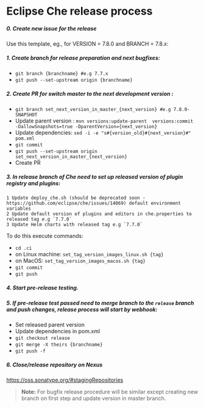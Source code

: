 # Eclipse Che release process

##### 0. Create new issue for the release

Use this template, eg., for VERSION = 7.8.0 and BRANCH = 7.8.x:

<!-- 
RELEASE-TEMPLATE-BEGIN

### Release status
| Owner | Process | Script | Artifact(s) |
| --- | --- | --- | --- |
| <ul><li>[ ] @azatsarynnyy</li></ul>| [che-theia](https://github.com/eclipse/che-theia/blob/master/RELEASE.md) | [***MANUAL***](https://github.com/eclipse/che-theia/blob/master/RELEASE.md) | `quay.io/eclipse/che-theia` |
| <ul><li>[ ] @nickboldt</li></ul>| [che-machine-exec](https://github.com/eclipse/che-machine-exec/blob/master/RELEASE.md) | [make-release.sh](https://github.com/eclipse/che-machine-exec/blob/master/make-release.sh) | `quay.io/eclipse/che-machine-exec` | 
| <ul><li>[ ] @ibuziuk / @nickboldt</li></ul>| che-plugin-registry | ***MANUAL*** | `quay.io/eclipse/che-plugin-registry` | 
| | | | <ul><li>[ ] Copy nightly/next versions of che-theia & machine-exec as `$VERSION` to master and `$BRANCH` branches</li></ul>| 
| <ul><li>[ ] @nickboldt</li></ul>| [che-devfile-registry](https://github.com/eclipse/che-devfile-registry/blob/master/RELEASE.md) | [RELEASE.sh](https://github.com/eclipse/che-devfile-registry/blob/master/RELEASE.sh) | `quay.io/eclipse/che-devfile-registry` | 
| <ul><li>[ ] @vparfonov / @mkuznyetsov</li></ul>| [che-parent](https://github.com/eclipse/che/blob/master/RELEASE.md) | [***MANUAL***](https://github.com/eclipse/che/blob/master/RELEASE.md) | 
| <ul><li>[ ] @vparfonov / @mkuznyetsov</li></ul>| [che-docs](https://github.com/eclipse/che/blob/master/RELEASE.md) | [***MANUAL***](https://github.com/eclipse/che/blob/master/RELEASE.md) | 
| <ul><li>[ ] @vparfonov / @mkuznyetsov</li></ul>| [che](https://github.com/eclipse/che/blob/master/RELEASE.md) | [***MANUAL***](https://github.com/eclipse/che/blob/master/RELEASE.md) | 
| <ul><li>[ ] @davidfestal</li></ul>| [che-operator](https://github.com/eclipse/che-operator/blob/master/RELEASE.md) | [make-release.sh](https://github.com/eclipse/che-operator/blob/master/make-release.sh) | `quay.io/eclipse/che-operator` | 
| | | | Community operator PRs: <ul><li>[ ] Kubernetes</li><li>[ ] OpenShift</li></ul>| 
| <ul><li>[ ] @tolusha</li></ul>| [chectl](https://github.com/che-incubator/chectl/blob/master/RELEASE.md) | [make-release.sh](https://github.com/che-incubator/chectl/blob/master/make-release.sh) |

RELEASE-TEMPLATE-END
-->

##### 1. Create branch for release preparation and next bugfixes:
* `git branch {branchname} #e.g 7.7.x`
* `git push --set-upstream origin {branchname}`
##### 2. Create PR for switch master to the next development version :
* `git branch set_next_version_in_master_{next_version} #e.g 7.8.0-SNAPSHOT`
* Update parent version : `mvn versions:update-parent  versions:commit -DallowSnapshots=true -DparentVersion={next_version}`
* Update dependencies: `sed -i -e "s#{version_old}#{next_version}#" pom.xml`
* `git commit`
* `git push --set-upstream origin set_next_version_in_master_{next_version}`
* Create PR
##### 3. In release branch of Che need to set up released version of plugin registry and plugins:
    1 Update deploy_che.sh (should be deprecated soon - https://github.com/eclipse/che/issues/14069) default environment variables
    2 Update default version of plugins and editors in che.properties to released tag e.g `7.7.0`
    3 Update Helm charts with released tag e.g `7.7.0`
    
  To do this execute commands:
  * `cd .ci`
  * on Linux machine: `set_tag_version_images_linux.sh {tag}` 
  * on MacOS: `set_tag_version_images_macos.sh {tag}`
  * `git commit` 
  * `git push`
##### 4. Start pre-release testing.
##### 5. If pre-release test passed need to merge branch to the `release` branch and push changes, release process will start by webhook:
* Set released parent version
* Update dependencies in pom.xml 
* `git checkout release`
* `git merge -X theirs {branchname}`
* `git push -f`
##### 6. Close/release repository on Nexus 
 https://oss.sonatype.org/#stagingRepositories

 > **Note:** For bugfix release procedure will be similar except creating new branch on first step and update version in master branch. 
